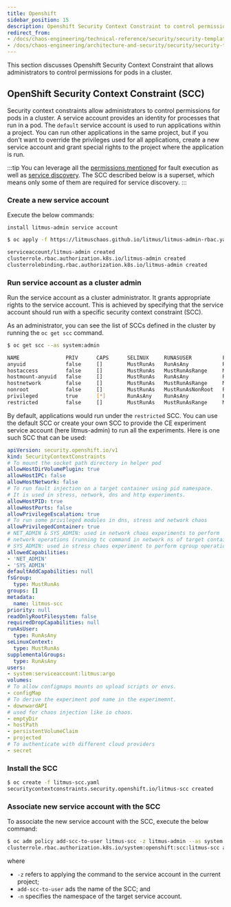 ```yaml
---
title: Openshift
sidebar_position: 15
description: Openshift Security Context Constraint to control permissions for pods in cluster
redirect_from:
- /docs/chaos-engineering/technical-reference/security/security-templates/openshift-scc
- /docs/chaos-engineering/architecture-and-security/security/security-templates/openshift-scc
---
```


This section discusses Openshift Security Context Constraint that allows administrators to control permissions for pods in a cluster.

## OpenShift Security Context Constraint (SCC)

Security context constraints allow administrators to control permissions for pods in a cluster. A service account provides an identity for processes that run in a pod.
The <code>default</code> service account is used to run applications within a project. You can run other applications in the same project, but if you don't want to override the privileges used for all applications, create a new service account and grant special rights to the project where the application is run.

:::tip
You can leverage all the [permissions mentioned](#run-service-account-as-a-cluster-admin) for fault execution as well as [service discovery](/docs/chaos-engineering/use-harness-ce/service-discovery/user-defined-service-account). The SCC described below is a superset, which means only some of them are required for service discovery.
:::

### Create a new service account

Execute the below commands:

```
install litmus-admin service account
```

```bash
$ oc apply -f https://litmuschaos.github.io/litmus/litmus-admin-rbac.yaml

serviceaccount/litmus-admin created
clusterrole.rbac.authorization.k8s.io/litmus-admin created
clusterrolebinding.rbac.authorization.k8s.io/litmus-admin created

```

### Run service account as a cluster admin
Run the service account as a cluster administrator. It grants appropriate rights to the service account. This is achieved by specifying that the service account should run with a specific security context constraint (SCC).

As an administrator, you can see the list of SCCs defined in the cluster by running the `oc get scc` command.

```bash
$ oc get scc --as system:admin

NAME               PRIV      CAPS      SELINUX     RUNASUSER          FSGROUP     SUPGROUP    PRIORITY   READONLYROOTFS   VOLUMES
anyuid             false     []        MustRunAs   RunAsAny           RunAsAny    RunAsAny    10         false            [configMap downwardAPI emptyDir persistentVolumeClaim projected secret]
hostaccess         false     []        MustRunAs   MustRunAsRange     MustRunAs   RunAsAny    <none>     false            [configMap downwardAPI emptyDir hostPath persistentVolumeClaim projected secret]
hostmount-anyuid   false     []        MustRunAs   RunAsAny           RunAsAny    RunAsAny    <none>     false            [configMap downwardAPI emptyDir hostPath nfs persistentVolumeClaim projected secret]
hostnetwork        false     []        MustRunAs   MustRunAsRange     MustRunAs   MustRunAs   <none>     false            [configMap downwardAPI emptyDir persistentVolumeClaim projected secret]
nonroot            false     []        MustRunAs   MustRunAsNonRoot   RunAsAny    RunAsAny    <none>     false            [configMap downwardAPI emptyDir persistentVolumeClaim projected secret]
privileged         true      [*]       RunAsAny    RunAsAny           RunAsAny    RunAsAny    <none>     false            [*]
restricted         false     []        MustRunAs   MustRunAsRange     MustRunAs   RunAsAny    <none>     false            [configMap downwardAPI emptyDir persistentVolumeClaim projected secret]
```

By default, applications would run under the <code>restricted</code> SCC. You can use the default SCC or create your own SCC to provide the CE experiment service account (here litmus-admin) to run all the experiments. Here is one such SCC that can be used:

[embedmd]:# (https://raw.githubusercontent.com/harness/developer-hub/ed4773f7428e593c93a0cf7aa5a31e6e9c8128f8/docs/chaos-engineering/static/overview/manifest/openshift-scc-policies/litmus-scc.yaml yaml)
```yaml
apiVersion: security.openshift.io/v1
kind: SecurityContextConstraints
# To mount the socket path directory in helper pod
allowHostDirVolumePlugin: true
allowHostIPC: false
allowHostNetwork: false
# To run fault injection on a target container using pid namespace.
# It is used in stress, network, dns and http experiments.
allowHostPID: true
allowHostPorts: false
allowPrivilegeEscalation: true
# To run some privileged modules in dns, stress and network chaos
allowPrivilegedContainer: true
# NET_ADMIN & SYS_ADMIN: used in network chaos experiments to perform
# network operations (running tc command in network ns of target container).
# SYS_ADMIN: used in stress chaos experiment to perform cgroup operations.
allowedCapabilities:
- 'NET_ADMIN'
- 'SYS_ADMIN'
defaultAddCapabilities: null
fsGroup:
  type: MustRunAs
groups: []
metadata:
  name: litmus-scc
priority: null
readOnlyRootFilesystem: false
requiredDropCapabilities: null
runAsUser:
  type: RunAsAny
seLinuxContext:
  type: MustRunAs
supplementalGroups:
  type: RunAsAny
users:
- system:serviceaccount:litmus:argo
volumes:
# To allow configmaps mounts on upload scripts or envs.
- configMap
# To derive the experiment pod name in the experimemnt.
- downwardAPI
# used for chaos injection like io chaos.
- emptyDir
- hostPath
- persistentVolumeClaim
- projected
# To authenticate with different cloud providers
- secret
```

### Install the SCC

```bash
$ oc create -f litmus-scc.yaml
securitycontextconstraints.security.openshift.io/litmus-scc created
```

### Associate new service account with the SCC
To associate the new service account with the SCC, execute the below command:

```bash
$ oc adm policy add-scc-to-user litmus-scc -z litmus-admin --as system:admin -n litmus
clusterrole.rbac.authorization.k8s.io/system:openshift:scc:litmus-scc added: "litmus-admin"
```

where
  - `-z` refers to applying the command to the service account in the current project;
  - `add-scc-to-user` ads the name of the SCC; and
  - `-n` specifies the namespace of the target service account.

